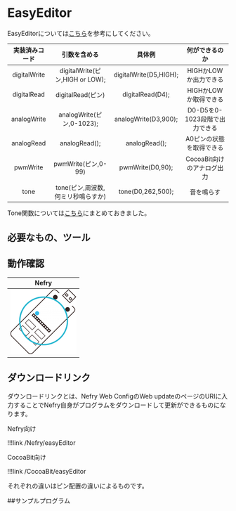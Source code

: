 # EasyEditor

<!-- プログラムの内容を記載してください。  -->
EasyEditorについては[こちら](http://qiita.com/wamisnet/items/0a229cca664b189eb518)を参考にしてください。  


|実装済みコード|引数を含める|具体例|何ができるのか|
|:---:|:---:|:---:|:---:|
|digitalWrite|digitalWrite(ピン,HIGH or LOW);|digitalWrite(D5,HIGH);|HIGHかLOWか出力できる|
|digitalRead|digitalRead(ピン)|digitalRead(D4);|HIGHかLOWか取得できる|
|analogWrite|analogWrite(ピン,0-1023);|analogWrite(D3,900);|D0-D5を0-1023段階で出力できる|
|analogRead|analogRead();|analogRead();|A0ピンの状態を取得できる|
|pwmWrite|pwmWrite(ピン,0-99)|pwmWrite(D0,90);|CocoaBit向けのアナログ出力|
|tone|tone(ピン,周波数,何ミリ秒鳴らすか)|tone(D0,262,500);|音を鳴らす|

Tone関数については[こちら](/tone)にまとめておきました。

## 必要なもの、ツール

<!-- 表 -->

## 動作確認

|Nefry|
|:---:|
|![NefryOK](../../img/ic/nefry-ok.png)|

## ダウンロードリンク
ダウンロードリンクとは、Nefry Web ConfigのWeb updateのページのURIに入力することでNefry自身がプログラムをダウンロードして更新ができるものになります。

Nefry向け

!!!link
	/Nefry/easyEditor

CocoaBit向け

!!!link
	/CocoaBit/easyEditor

それぞれの違いはピン配置の違いによるものです。


##サンプルプログラム

<!-- 接続例があればなおよい -->

<!-- gh-pages以下の部分を変更してください。 -->
<script src="http://gist-it.appspot.com/github/Nefry-Community/ProgramMaster/blob/gh-pages/Nefry/easyEditor/easyEditor.ino">
</script>


